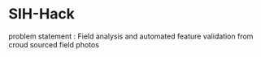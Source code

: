 # SIH-Hack
problem statement : Field analysis and automated feature validation from croud sourced field photos
